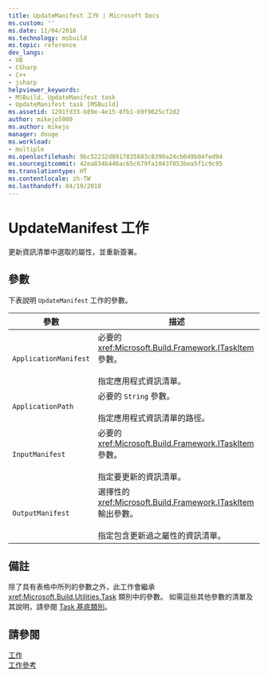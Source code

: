 ```yaml
---
title: UpdateManifest 工作 | Microsoft Docs
ms.custom: ''
ms.date: 11/04/2016
ms.technology: msbuild
ms.topic: reference
dev_langs:
- VB
- CSharp
- C++
- jsharp
helpviewer_keywords:
- MSBuild, UpdateManifest task
- UpdateManifest task [MSBuild]
ms.assetid: 1291fd33-b89e-4e15-8fb1-69f9625cf2d2
author: mikejo5000
ms.author: mikejo
manager: douge
ms.workload:
- multiple
ms.openlocfilehash: 9bc52232d8917835883c8390a24cb049b04fed94
ms.sourcegitcommit: 42ea834b446ac65c679fa1043f853bea5f1c9c95
ms.translationtype: HT
ms.contentlocale: zh-TW
ms.lasthandoff: 04/19/2018
---
```

# <a name="updatemanifest-task"></a>UpdateManifest 工作
更新資訊清單中選取的屬性，並重新簽署。  
  
## <a name="parameters"></a>參數  
 下表說明 `UpdateManifest` 工作的參數。  
  
|參數|描述|  
|---------------|-----------------|  
|`ApplicationManifest`|必要的 <xref:Microsoft.Build.Framework.ITaskItem> 參數。<br /><br /> 指定應用程式資訊清單。|  
|`ApplicationPath`|必要的 `String` 參數。<br /><br /> 指定應用程式資訊清單的路徑。|  
|`InputManifest`|必要的 <xref:Microsoft.Build.Framework.ITaskItem> 參數。<br /><br /> 指定要更新的資訊清單。|  
|`OutputManifest`|選擇性的 <xref:Microsoft.Build.Framework.ITaskItem> 輸出參數。<br /><br /> 指定包含更新過之屬性的資訊清單。|  
  
## <a name="remarks"></a>備註  
 除了具有表格中所列的參數之外，此工作會繼承 <xref:Microsoft.Build.Utilities.Task> 類別中的參數。 如需這些其他參數的清單及其說明，請參閱 [Task 基底類別](../msbuild/task-base-class.md)。  
  
## <a name="see-also"></a>請參閱  
 [工作](../msbuild/msbuild-tasks.md)   
 [工作參考](../msbuild/msbuild-task-reference.md)